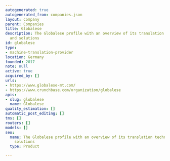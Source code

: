```yaml
---
autogenerated: true
autogenerated_from: companies.json
layout: company
parent: Companies
title: Globalese
description: The Globalese profile with an overview of its translation technologies
  and solutions
id: globalese
type:
- machine-translation-provider
location: Germany
founded: 2017
note: null
active: true
acquired_by: []
urls:
- https://www.globalese-mt.com/
- https://www.crunchbase.com/organization/globalese
apis:
- slug: globalese
  name: Globalese
quality_estimation: []
automatic_post_editing: []
tms: []
routers: []
models: []
seo:
  name: The Globalese profile with an overview of its translation technologies and
    solutions
  type: Product

---
```


